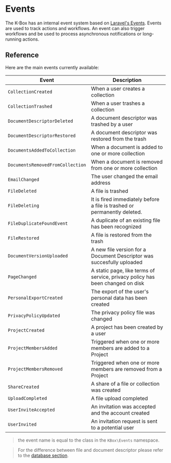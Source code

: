 # Events

The K-Box has an internal event system based on [Laravel's Events](https://laravel.com/docs/7.x/events).
Events are used to track actions and workflows. An event can also trigger workflows and be used to process 
asynchronous notifications or long-running actions.


## Reference

Here are the main events currently available:

| Event                        | Description |
| ---------------------------- | ----------- |
| `CollectionCreated`          | When a user creates a collection |
| `CollectionTrashed`          | When a user trashes a collection |
| `DocumentDescriptorDeleted`  | A document descriptor was trashed by a user |
| `DocumentDescriptorRestored` | A document descriptor was restored from the trash |
| `DocumentsAddedToCollection`     | When a document is added to one or more collection |
| `DocumentsRemovedFromCollection` | When a document is removed from one or more collection |
| `EmailChanged`               | The user changed the email address |
| `FileDeleted`                | A file is trashed |
| `FileDeleting`               | It is fired immediately before a file is trashed or permanently deleted. |
| `FileDuplicateFoundEvent`    | A duplicate of an existing file has been recognized |
| `FileRestored`               | A file is restored from the trash |
| `DocumentVersionUploaded`    | A new file version for a Document Descriptor was succesfully uploaded | 
| `PageChanged`                | A static page, like terms of service, privacy policy has been changed on disk |
| `PersonalExportCreated`      | The export of the user's personal data has been created |
| `PrivacyPolicyUpdated`       | The privacy policy file was changed |
| `ProjectCreated`             | A project has been created by a user |
| `ProjectMembersAdded`        | Triggered when one or more members are added to a Project |
| `ProjectMembersRemoved`      | Triggered when one or more members are removed from a Project |
| `ShareCreated`               | A share of a file or collection was created |
| `UploadCompleted`            | A file upload completed |
| `UserInviteAccepted`         | An invitation was accepted and the account created |
| `UserInvited`                | An invitation request is sent to a potential user |


> the event name is equal to the class in the `KBox\Events` namespace.

> For the difference between file and document descriptor please refer to the [database section](./database.md).
